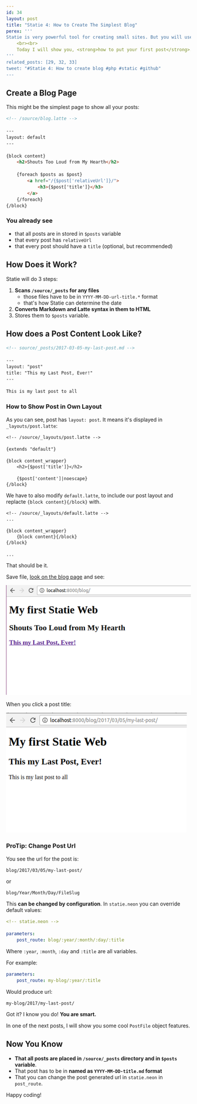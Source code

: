 ```yaml
---
id: 34
layout: post
title: "Statie 4: How to Create The Simplest Blog"
perex: '''
Statie is very powerful tool for creating small sites. But you will use just small part of it's features, having just micro-sites. How to get to full 100%? <strong>Build a blog</strong>.
    <br><br>
    Today I will show you, <strong>how to put your first post</strong>.
'''
related_posts: [29, 32, 33]
tweet: "#Statie 4: How to create blog #php #static #github"
---
```



## Create a Blog Page

This might be the simplest page to show all your posts:

```html
<!-- /source/blog.latte -->

---
layout: default
---

{block content}
    <h2>Shouts Too Loud from My Hearth</h2>

    {foreach $posts as $post}
        <a href="/{$post['relativeUrl']}/">
            <h3>{$post['title']}</h3>
        </a>
    {/foreach}
{/block}
```

### You already see

- that all posts are in stored in `$posts` variable
- that every post has `relativeUrl`
- that every post should have a `title` (optional, but recommended)


## How Does it Work?

Statie will do 3 steps:

1. **Scans `/source/_posts` for any files**
    - those files have to be in `YYYY-MM-DD-url-title.*` format
    - that's how Statie can determine the date
2. **Converts Markdown and Latte syntax in them to HTML**
3. Stores them to `$posts` variable.


## How does a Post Content Look Like?

```html
<!-- source/_posts/2017-03-05-my-last-post.md -->

---
layout: "post"
title: "This my Last Post, Ever!"
---

This is my last post to all
```

### How to Show Post in Own Layout

As you can see, post has `layout: post`. It means it's displayed in `_layouts/post.latte`:

```twig
<!-- /source/_layouts/post.latte -->

{extends "default"}

{block content_wrapper}
    <h2>{$post['title']}</h2>

    {$post['content']|noescape}
{/block}
```

We have to also modify `default.latte`, to include our post layout and replacte `{block content}{/block}` with.

```twig
<!-- /source/_layouts/default.latte -->
...

{block content_wrapper}
    {block content}{/block}
{/block}

...
```

That should be it.

Save file, [look on the blog page](http://localhost:8000/blog) and see:

<div class="text-center">
    <img src="/assets/images/posts/2017/statie-4/statie-blog.png" class="img-thumbnail">
</div>

When you click a post title:

<div class="text-center">
    <img src="/assets/images/posts/2017/statie-4/statie-post.png" class="img-thumbnail">
</div>



### ProTip: Change Post Url

You see the url for the post is:

```
blog/2017/03/05/my-last-post/
```

or

```
blog/Year/Month/Day/FileSlug
```

This **can be changed by configuration**. In `statie.neon` you can override default values:

```yaml
<!-- statie.neon -->

parameters:
    post_route: blog/:year/:month/:day/:title
```

Where `:year`, `:month`, `:day` and `:title` are all variables.

For example:

```yaml
parameters:
    post_route: my-blog/:year/:title
```

Would produce url:

```
my-blog/2017/my-last-post/
```

Got it? I know you do! **You are smart.**



In one of the next posts, I will show you some cool `PostFile` object features.


## Now You Know

- **That all posts are placed in `/source/_posts` directory and in `$posts` variable**.
- That post has to be in **named as `YYYY-MM-DD-title.md` format**
- That you can change the post generated url in `statie.neon` in `post_route`.


Happy coding!
